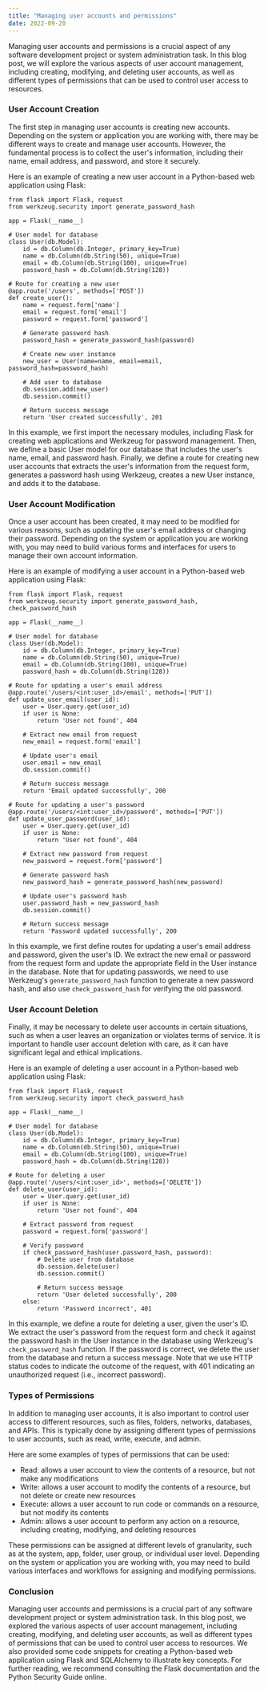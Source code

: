 ```yaml
---
title: "Managing user accounts and permissions"
date: 2022-09-20
---
```





Managing user accounts and permissions is a crucial aspect of any software development project or system administration task. In this blog post, we will explore the various aspects of user account management, including creating, modifying, and deleting user accounts, as well as different types of permissions that can be used to control user access to resources.

### User Account Creation

The first step in managing user accounts is creating new accounts. Depending on the system or application you are working with, there may be different ways to create and manage user accounts. However, the fundamental process is to collect the user's information, including their name, email address, and password, and store it securely.

Here is an example of creating a new user account in a Python-based web application using Flask:

```
from flask import Flask, request
from werkzeug.security import generate_password_hash

app = Flask(__name__)

# User model for database
class User(db.Model):
    id = db.Column(db.Integer, primary_key=True)
    name = db.Column(db.String(50), unique=True)
    email = db.Column(db.String(100), unique=True)
    password_hash = db.Column(db.String(128))

# Route for creating a new user
@app.route('/users', methods=['POST'])
def create_user():
    name = request.form['name']
    email = request.form['email']
    password = request.form['password']

    # Generate password hash
    password_hash = generate_password_hash(password)

    # Create new user instance
    new_user = User(name=name, email=email, password_hash=password_hash)

    # Add user to database
    db.session.add(new_user)
    db.session.commit()

    # Return success message
    return 'User created successfully', 201
```

In this example, we first import the necessary modules, including Flask for creating web applications and Werkzeug for password management. Then, we define a basic User model for our database that includes the user's name, email, and password hash. Finally, we define a route for creating new user accounts that extracts the user's information from the request form, generates a password hash using Werkzeug, creates a new User instance, and adds it to the database.

### User Account Modification

Once a user account has been created, it may need to be modified for various reasons, such as updating the user's email address or changing their password. Depending on the system or application you are working with, you may need to build various forms and interfaces for users to manage their own account information.

Here is an example of modifying a user account in a Python-based web application using Flask:

```
from flask import Flask, request
from werkzeug.security import generate_password_hash, check_password_hash

app = Flask(__name__)

# User model for database
class User(db.Model):
    id = db.Column(db.Integer, primary_key=True)
    name = db.Column(db.String(50), unique=True)
    email = db.Column(db.String(100), unique=True)
    password_hash = db.Column(db.String(128))

# Route for updating a user's email address
@app.route('/users/<int:user_id>/email', methods=['PUT'])
def update_user_email(user_id):
    user = User.query.get(user_id)
    if user is None:
        return 'User not found', 404

    # Extract new email from request
    new_email = request.form['email']

    # Update user's email
    user.email = new_email
    db.session.commit()

    # Return success message
    return 'Email updated successfully', 200

# Route for updating a user's password
@app.route('/users/<int:user_id>/password', methods=['PUT'])
def update_user_password(user_id):
    user = User.query.get(user_id)
    if user is None:
        return 'User not found', 404

    # Extract new password from request
    new_password = request.form['password']

    # Generate password hash
    new_password_hash = generate_password_hash(new_password)

    # Update user's password hash
    user.password_hash = new_password_hash
    db.session.commit()

    # Return success message
    return 'Password updated successfully', 200
```

In this example, we first define routes for updating a user's email address and password, given the user's ID. We extract the new email or password from the request form and update the appropriate field in the User instance in the database. Note that for updating passwords, we need to use Werkzeug's `generate_password_hash` function to generate a new password hash, and also use `check_password_hash` for verifying the old password.

### User Account Deletion

Finally, it may be necessary to delete user accounts in certain situations, such as when a user leaves an organization or violates terms of service. It is important to handle user account deletion with care, as it can have significant legal and ethical implications.

Here is an example of deleting a user account in a Python-based web application using Flask:

```
from flask import Flask, request
from werkzeug.security import check_password_hash

app = Flask(__name__)

# User model for database
class User(db.Model):
    id = db.Column(db.Integer, primary_key=True)
    name = db.Column(db.String(50), unique=True)
    email = db.Column(db.String(100), unique=True)
    password_hash = db.Column(db.String(128))

# Route for deleting a user
@app.route('/users/<int:user_id>', methods=['DELETE'])
def delete_user(user_id):
    user = User.query.get(user_id)
    if user is None:
        return 'User not found', 404

    # Extract password from request
    password = request.form['password']

    # Verify password
    if check_password_hash(user.password_hash, password):
        # Delete user from database
        db.session.delete(user)
        db.session.commit()

        # Return success message
        return 'User deleted successfully', 200
    else:
        return 'Password incorrect', 401
```

In this example, we define a route for deleting a user, given the user's ID. We extract the user's password from the request form and check it against the password hash in the User instance in the database using Werkzeug's `check_password_hash` function. If the password is correct, we delete the user from the database and return a success message. Note that we use HTTP status codes to indicate the outcome of the request, with 401 indicating an unauthorized request (i.e., incorrect password).

### Types of Permissions

In addition to managing user accounts, it is also important to control user access to different resources, such as files, folders, networks, databases, and APIs. This is typically done by assigning different types of permissions to user accounts, such as read, write, execute, and admin.

Here are some examples of types of permissions that can be used:

- Read: allows a user account to view the contents of a resource, but not make any modifications
- Write: allows a user account to modify the contents of a resource, but not delete or create new resources
- Execute: allows a user account to run code or commands on a resource, but not modify its contents
- Admin: allows a user account to perform any action on a resource, including creating, modifying, and deleting resources

These permissions can be assigned at different levels of granularity, such as at the system, app, folder, user group, or individual user level. Depending on the system or application you are working with, you may need to build various interfaces and workflows for assigning and modifying permissions.

### Conclusion

Managing user accounts and permissions is a crucial part of any software development project or system administration task. In this blog post, we explored the various aspects of user account management, including creating, modifying, and deleting user accounts, as well as different types of permissions that can be used to control user access to resources. We also provided some code snippets for creating a Python-based web application using Flask and SQLAlchemy to illustrate key concepts. For further reading, we recommend consulting the Flask documentation and the Python Security Guide online.